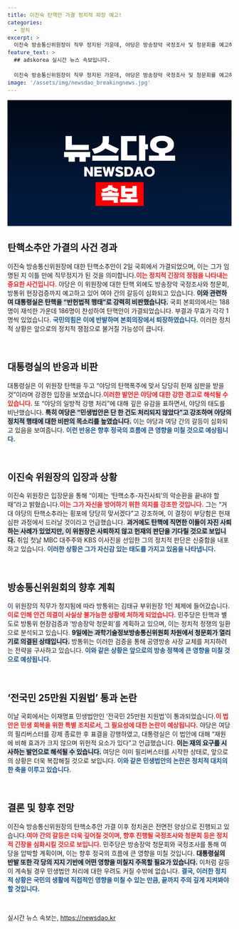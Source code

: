 ```yaml
---
title: 이진숙 탄핵안 가결 정치적 파장 예고!
categories:
  - 정치
excerpt: >
  이진숙 방송통신위원장이 직무 정지된 가운데, 야당은 방송장악 국정조사 및 청문회를 예고하며 전면전을 선언했다. 탄핵안 가결 후 여당은 강력 반발하고 대통령실은 거부권 사용 가능성을 암시했다. 변화의 바람이 불고 있다!
feature_text: >
  ## adskorea 실시간 뉴스 속보입니다.

  이진숙 방송통신위원장이 직무 정지된 가운데, 야당은 방송장악 국정조사 및 청문회를 예고하며 전면전을 선언했다. 탄핵안 가결 후 여당은 강력 반발하고 대통령실은 거부권 사용 가능성을 암시했다. 변화의 바람이 불고 있다!
image: '/assets/img/newsdao_breakingnews.jpg'
---
```


<p><img src="/assets/img/newsdao_breakingnews.jpg" alt="adskorea 속보" /></p>

<h2 data-ke-size="size26">탄핵소추안 가결의 사건 경과</h2>

<p data-ke-size="size16">이진숙 방송통신위원장에 대한 탄핵소추안이 2일 국회에서 가결되었으며, 이는 그가 임명된 지 이틀 만에 직무정지가 된 것을 의미합니다.<b><span style="color: #ee2323;">이는 정치적 긴장의 정점을 나타내는 중요한 사건입니다.</span></b> 야당은 이 위원장에 대한 탄핵 외에도 방송장악 국정조사와 청문회, 방통위 현장검증까지 예고하고 있어 여야 간의 갈등이 심화되고 있습니다. <b><span style="background-color: #21538527;">이와 관련하여 대통령실은 탄핵을 “반헌법적 행태”로 강력히 비판했습니다.</span></b> 국회 본회의에서는 188명이 재석한 가운데 186명이 찬성하여 탄핵안이 가결되었습니다. 부결과 무효가 각각 1명씩 있었습니다. <b><span style="color: #1a5490;">국민의힘은 이에 반발하며 본회의장에서 퇴장하였습니다.</span></b> 이러한 정치적 상황은 앞으로의 정치적 쟁점으로 불거질 가능성이 큽니다.</p>

<p data-ke-size="size16">&nbsp;</p>

<h2 data-ke-size="size26">대통령실의 반응과 비판</h2>

<p data-ke-size="size16">대통령실은 이 위원장 탄핵을 두고 “야당의 탄핵폭주에 맞서 당당히 헌재 심판을 받을 것”이라며 강경한 입장을 보였습니다.<b><span style="color: #ee2323;">이러한 발언은 야당에 대한 강한 경고로 해석될 수 있습니다.</span></b> 또 “야당의 일방적 강행 처리”에 대해 깊은 유감을 표하면서, 야당의 태도를 비난했습니다. <b><span style="background-color: #21538527;">특히 여당은 “민생법안은 단 한 건도 처리되지 않았다”고 강조하며 야당의 정치적 행태에 대한 비판의 목소리를 높였습니다.</span></b> 이는 야당과 여당 간의 갈등이 심화되고 있음을 보여줍니다. <b><span style="color: #1a5490;">이런 반응은 향후 정국의 흐름에 큰 영향을 미칠 것으로 예상됩니다.</span></b></p>

<p data-ke-size="size16">&nbsp;</p>

<h2 data-ke-size="size26">이진숙 위원장의 입장과 상황</h2>

<p data-ke-size="size16">이진숙 위원장은 입장문을 통해 “이제는 ‘탄핵소추-자진사퇴’의 악순환을 끝내야 할 때”라고 밝혔습니다.<b><span style="color: #ee2323;">이는 그가 자신을 방어하기 위한 의지를 강조한 것입니다.</span></b> 그는 “거대 야당의 탄핵소추라는 횡포에 당당히 맞서겠다”고 강조하며, 이 결정이 부당함은 헌재 심판 과정에서 드러날 것이라고 언급했습니다. <b><span style="background-color: #21538527;">과거에도 탄핵에 직면한 이들이 자진 사퇴하는 사례가 있었지만, 이 위원장은 사퇴하지 않고 헌재의 판단을 기다릴 것으로 보입니다.</span></b> 취임 첫날 MBC 대주주와 KBS 이사진을 선임한 그의 정치적 판단은 신중함을 내포하고 있습니다. <b><span style="color: #1a5490;">이러한 상황은 그가 자신감 있는 태도를 가지고 있음을 나타냅니다.</span></b></p>

<p data-ke-size="size16">&nbsp;</p>

<h2 data-ke-size="size26">방송통신위원회의 향후 계획</h2>

<p data-ke-size="size16">이 위원장의 직무가 정지됨에 따라 방통위는 김태규 부위원장 1인 체제에 들어갔습니다.<b><span style="color: #ee2323;">이로 인해 안건 의결이 사실상 불가능한 상황에 처하게 되었습니다.</span></b> 민주당은 탄핵과 별도로 방통위 현장검증과 ‘방송장악 청문회’를 계획하고 있으며, 이는 정치적 정쟁의 일환으로 분석되고 있습니다. <b><span style="background-color: #21538527;">9일에는 과학기술정보방송통신위원회 차원에서 청문회가 열리기로 의결된 상태입니다.</span></b> 방통위는 이러한 검증을 통해 공영방송 사장 교체를 저지하려는 전략을 구사하고 있습니다. <b><span style="color: #1a5490;">이와 같은 상황은 앞으로의 방송 정책에 큰 영향을 미칠 것으로 예상됩니다.</span></b></p>

<p data-ke-size="size16">&nbsp;</p>

<h2 data-ke-size="size26">‘전국민 25만원 지원법’ 통과 논란</h2>

<p data-ke-size="size16">이날 국회에서는 이재명표 민생법안인 ‘전국민 25만원 지원법’이 통과되었습니다.<b><span style="color: #ee2323;">이 법안은 민생 회복을 위한 특별 조치로서, 그 필요성에 대한 논란이 예상됩니다.</span></b> 야당은 여당의 필리버스터를 강제 종료한 후 표결을 강행하였고, 대통령실은 이 법안에 대해 “재원에 비해 효과가 크지 않으며 위헌적 요소가 있다”고 언급했습니다. <b><span style="background-color: #21538527;">이는 재의 요구를 시사하는 발언으로 해석될 수 있습니다.</span></b> 여당은 이미 필리버스터를 시작한 상태로, 앞으로의 상황은 더욱 복잡해질 것으로 보입니다. <b><span style="color: #1a5490;">이와 같은 민생법안의 논란은 정치적 대치의 한 축을 이루고 있습니다.</span></b></p>

<p data-ke-size="size16">&nbsp;</p>

<h2 data-ke-size="size26">결론 및 향후 전망</h2>

<p data-ke-size="size16">이진숙 방송통신위원장의 탄핵소추안 가결 이후 정치권은 전면전 양상으로 진행되고 있습니다.<b><span style="color: #ee2323;">여야 간의 갈등은 더욱 깊어질 것이며, 향후 진행될 국정조사와 청문회 등은 정치적 긴장을 심화시킬 것으로 보입니다.</span></b> 민주당은 방송장악 청문회와 국정조사를 통해 여당을 압박할 계획이며, 이는 향후 정국의 흐름에 큰 영향을 미칠 것입니다. <b><span style="background-color: #21538527;">대통령실의 반발 또한 각 당의 지지 기반에 어떤 영향을 미칠지 주목할 필요가 있습니다.</span></b> 이처럼 갈등이 계속될 경우 민생법안 처리에 대한 우려도 커질 수밖에 없습니다. <b><span style="color: #1a5490;">결국, 이러한 정치적 상황은 국민의 생활에 직접적인 영향을 미칠 수 있는 만큼, 끝까지 주의 깊게 지켜봐야 할 것입니다.</span></b></p>

<p data-ke-size="size16">&nbsp;</p>
실시간 뉴스 속보는, <a href="https://newsdao.kr" rel="dofollow">https://newsdao.kr</a>


